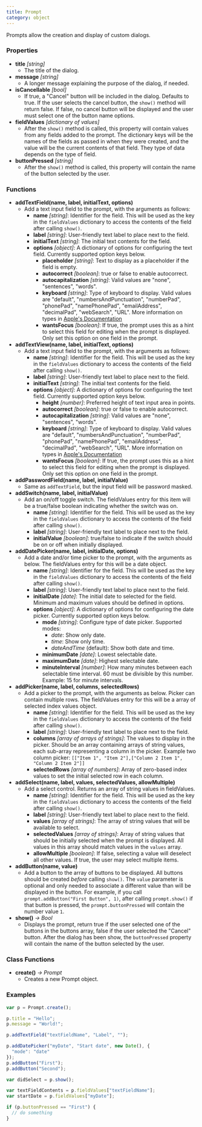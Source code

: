 ```yaml
---
title: Prompt
category: object
---
```


Prompts allow the creation and display of custom dialogs.

### Properties

- **title** *[string]*
  - The title of the dialog.
- **message** *[string]*
  - A longer message explaining the purpose of the dialog, if needed.
- **isCancellable** *[bool]*
  - If true, a "Cancel" button will be included in the dialog. Defaults to true. If the user selects the cancel button, the `show()` method will return false. If false, no cancel button will be displayed and the user must select one of the button name options.
- **fieldValues** *[dictionary of values]*
  - After the `show()` method is called, this property will contain values from any fields added to the prompt. The dictionary keys will be the names of the fields as passed in when they were created, and the value will be the current contents of that field.  They type of data depends on the type of field.
- **buttonPressed** *[string]*
  - After the `show()` method is called, this property will contain the name of the button selected by the user.

### Functions

- **addTextField(name, label, initialText, options)**
  - Add a text input field to the prompt, with the arguments as follows:
    - **name** _[string]_: Identifier for the field. This will be used as the key in the `fieldValues` dictionary to access the contents of the field after calling `show()`.
    - **label** _[string]_: User-friendly text label to place next to the field.
    - **initialText** _[string]_: The initial text contents for the field.
    - **options** _[object]_: A dictionary of options for configuring the text field. Currently supported option keys below.
      - **placeholder** _[string]_: Text to display as a placeholder if the field is empty.
      - **autocorrect** _[boolean]_: true or false to enable autocorrect.
      - **autocapitalization** _[string]_: Valid values are "none", "sentences", "words".
      - **keyboard** _[string]_: Type of keyboard to display. Valid values are "default", "numbersAndPunctuation", "numberPad", "phonePad", "namePhonePad", "emailAddress", "decimalPad", "webSearch", "URL". More information on types in [Apple's Documentation](https://developer.apple.com/documentation/uikit/uikeyboardtype)
      - **wantsFocus** _[boolean]_: If true, the prompt uses this as a hint to select this field for editing when the prompt is displayed. Only set this option on one field in the prompt.
- **addTextView(name, label, initialText, options)**
  - Add a text input field to the prompt, with the arguments as follows:
    - **name** _[string]_: Identifier for the field. This will be used as the key in the `fieldValues` dictionary to access the contents of the field after calling `show()`.
    - **label** _[string]_: User-friendly text label to place next to the field.
    - **initialText** _[string]_: The initial text contents for the field.
    - **options** _[object]_: A dictionary of options for configuring the text field. Currently supported option keys below.
      - **height** _[number]_: Preferred height of text input area in points.
      - **autocorrect** _[boolean]_: true or false to enable autocorrect.
      - **autocapitalization** _[string]_: Valid values are "none", "sentences", "words".
      - **keyboard** _[string]_: Type of keyboard to display. Valid values are "default", "numbersAndPunctuation", "numberPad", "phonePad", "namePhonePad", "emailAddress", "decimalPad", "webSearch", "URL". More information on types in [Apple's Documentation](https://developer.apple.com/documentation/uikit/uikeyboardtype)
      - **wantsFocus** _[boolean]_: If true, the prompt uses this as a hint to select this field for editing when the prompt is displayed. Only set this option on one field in the prompt.
- **addPasswordField(name, label, initialValue)**
  - Same as `addTextField`, but the input field will be password masked.
- **addSwitch(name, label, initialValue)**
  - Add an on/off toggle switch. The fieldValues entry for this item will be a true/false boolean indicating whether the switch was on.
    - **name** _[string]_: Identifier for the field. This will be used as the key in the `fieldValues` dictionary to access the contents of the field after calling `show()`.
    - **label** _[string]_: User-friendly text label to place next to the field.
    - **initialValue** _[boolean]_: true/false to indicate if the switch should be on or off when initially displayed.
- **addDatePicker(name, label, initialDate, options)**
  - Add a date and/or time picker to the prompt, with the arguments as below. The fieldValues entry for this will be a date object.
    - **name** _[string]_: Identifier for the field. This will be used as the key in the `fieldValues` dictionary to access the contents of the field after calling `show()`.
    - **label** _[string]_: User-friendly text label to place next to the field.
    - **initialDate** _[date]_: The initial date to selected for the field. Minimum and maximum values should be defined in options.
    - **options** _[object]_: A dictionary of options for configuring the date picker. Currently supported option keys below.
      - **mode** _[string]_: Configure type of date picker. Supported modes:
        - *date*: Show only date.
        - *time*: Show only time.
        - *dateAndTime* (default): Show both date and time.
      - **minimumDate** _[date]_: Lowest selectable date.
      - **maximumDate** _[date]_: Highest selectable date.
      - **minuteInterval** _[number]_: How many minutes between each selectable time interval. 60 must be divisible by this number. Example: 15 for minute intervals.
- **addPicker(name, label, columns, selectedRows)**
  - Add a picker to the prompt, with the arguments as below. Picker can contain multiple rows. The fieldValues entry for this will be a array of selected index values object.
    - **name** _[string]_: Identifier for the field. This will be used as the key in the `fieldValues` dictionary to access the contents of the field after calling `show()`.
    - **label** _[string]_: User-friendly text label to place next to the field.
    - **columns** _[array of arrays of strings]_: The values to display in the picker. Should be an array containing arrays of string values, each sub-array representing a column in the picker. Example two column picker: `[["Item 1", "Item 2"],["Column 2 Item 1", "Column 2 Item 2"]]`
    - **selectedRows** _[array of numbers]_: Array of zero-based index values to set the initial selected row in each column.
- **addSelect(name, label, values, selectedValues, allowMultiple)**
  - Add a select control. Returns an array of string values in fieldValues.
    - **name** _[string]_: Identifier for the field. This will be used as the key in the `fieldValues` dictionary to access the contents of the field after calling `show()`.
    - **label** _[string]_: User-friendly text label to place next to the field.
    - **values** _[array of strings]_: The array of string values that will be available to select.
    - **selectedValues** _[array of strings]_: Array of string values that should be initially selected when the prompt is displayed. All values in this array should match values in the `values` array.
    - **allowMultiple** _[boolean]_: If false, selecting a value will deselect all other values. If true, the user may select multiple items.
- **addButton(name, value)**
  - Add a button to the array of buttons to be displayed. All buttons should be created *before* calling `show()`. The `value` parameter is optional and only needed to associate a different value than will be displayed in the button.  For example, if you call `prompt.addButton("First Button", 1)`, after calling `prompt.show()` if that button is pressed, the `prompt.buttonPressed` will contain the number value `1`.
- **show()** *-> Bool*
  - Displays the prompt, return true if the user selected one of the buttons in the buttons array, false if the user selected the "Cancel" button.  After the dialog has been show, the `buttonPressed` property will contain the name of the button selected by the user.

### Class Functions

- **create()** *-> Prompt*
  - Creates a new Prompt object.

### Examples

```javascript
var p = Prompt.create();

p.title = "Hello";
p.message = "World!";

p.addTextField("textFieldName", "Label", "");

p.addDatePicker("myDate", "Start date", new Date(), {
  "mode": "date"
});
p.addButton("First");
p.addButton("Second");

var didSelect = p.show();

var textFieldContents = p.fieldValues["textFieldName"];
var startDate = p.fieldValues["myDate"];

if (p.buttonPressed == "First") {
  // do something
}
```
